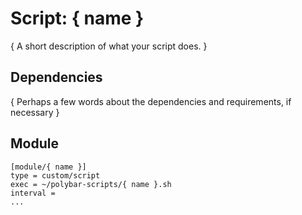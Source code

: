 # Script: { name }

{ A short description of what your script does. }


## Dependencies

{ Perhaps a few words about the dependencies and requirements, if necessary }


## Module

```
[module/{ name }]
type = custom/script
exec = ~/polybar-scripts/{ name }.sh
interval =
...
```
